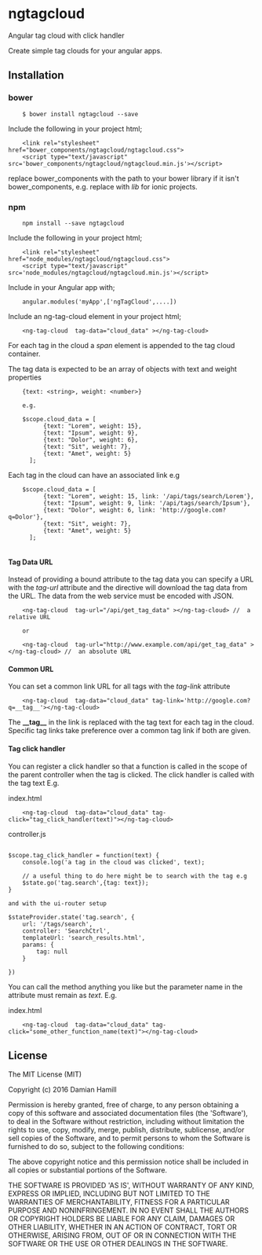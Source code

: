 # ngtagcloud
Angular tag cloud with click handler

Create simple tag clouds for your angular apps.

## Installation

### bower

```
	$ bower install ngtagcloud --save
```

Include the following in your project html;

```
	<link rel="stylesheet" href="bower_components/ngtagcloud/ngtagcloud.css">
    <script type="text/javascript" src='bower_components/ngtagcloud/ngtagcloud.min.js'></script>
```

replace bower_components with the path to your bower library if it isn't bower_components, e.g. replace with *lib* for ionic projects.


### npm

```
	npm install --save ngtagcloud
```

Include the following in your project html;

```
	<link rel="stylesheet" href="node_modules/ngtagcloud/ngtagcloud.css">
    <script type="text/javascript" src='node_modules/ngtagcloud/ngtagcloud.min.js'></script>
```

Include in your Angular app with;

```
	angular.modules('myApp',['ngTagCloud',....])
```

Include an ng-tag-cloud element in your project html;

```
	<ng-tag-cloud  tag-data="cloud_data" ></ng-tag-cloud> 
```

For each tag in the cloud a *span* element is appended to the tag cloud container.

The tag data is expected to be an array of objects with text and weight properties  

```
	{text: <string>, weight: <number>}

	e.g.
	
	$scope.cloud_data = [
          {text: "Lorem", weight: 15},  
          {text: "Ipsum", weight: 9},
          {text: "Dolor", weight: 6},
          {text: "Sit", weight: 7},
          {text: "Amet", weight: 5} 
      ];
```

Each tag in the cloud can have an associated link e.g

```
	$scope.cloud_data = [
          {text: "Lorem", weight: 15, link: '/api/tags/search/Lorem'},  
          {text: "Ipsum", weight: 9, link: '/api/tags/search/Ipsum'},
          {text: "Dolor", weight: 6, link: 'http://google.com?q=Dolor'},
          {text: "Sit", weight: 7},
          {text: "Amet", weight: 5} 
      ];
      
```

#### Tag Data URL

Instead of providing a bound attribute to the tag data you can specify a URL with the *tag-url* attribute and the directive will download the tag data from the URL.  The data from the web service must be encoded with JSON.


```
	<ng-tag-cloud  tag-url="/api/get_tag_data" ></ng-tag-cloud> //  a relative URL
	
	or
	
	<ng-tag-cloud  tag-url="http://www.example.com/api/get_tag_data" ></ng-tag-cloud> //  an absolute URL
```


#### Common URL

You can set a common link URL for all tags with the *tag-link* attribute


```
	<ng-tag-cloud  tag-data="cloud_data" tag-link='http://google.com?q=__tag__'></ng-tag-cloud>  
```

The **\_\_tag__** in the link is replaced with the tag text for each tag in the cloud.  Specific tag links take preference over
a common tag link if both are given.


#### Tag click handler

You can register a click handler so that a function is called in the scope of the parent controller when the tag is clicked.
The click handler is called with the tag text 
 E.g.

index.html
```
	<ng-tag-cloud  tag-data="cloud_data" tag-click="tag_click_handler(text)"></ng-tag-cloud> 
```

controller.js
```

$scope.tag_click_handler = function(text) {
	console.log('a tag in the cloud was clicked', text);
		
	// a useful thing to do here might be to search with the tag e.g
	$state.go('tag.search',{tag: text});
}

and with the ui-router setup

$stateProvider.state('tag.search', {
    url: '/tags/search',
    controller: 'SearchCtrl',
    templateUrl: 'search_results.html',
    params: {
        tag: null
    } 
  
})

```

You can call the method anything you like but the parameter name in the attribute must remain as *text*.  E.g.

index.html
```
	<ng-tag-cloud  tag-data="cloud_data" tag-click="some_other_function_name(text)"></ng-tag-cloud> 
```


## License

The MIT License (MIT)

Copyright (c) 2016 Damian Hamill

Permission is hereby granted, free of charge, to any person obtaining a copy of this software and associated documentation files (the 'Software'), to deal in the Software without restriction, including without limitation the rights to use, copy, modify, merge, publish, distribute, sublicense, and/or sell copies of the Software, and to permit persons to whom the Software is furnished to do so, subject to the following conditions:

The above copyright notice and this permission notice shall be included in all copies or substantial portions of the Software.

THE SOFTWARE IS PROVIDED 'AS IS', WITHOUT WARRANTY OF ANY KIND, EXPRESS OR IMPLIED, INCLUDING BUT NOT LIMITED TO THE WARRANTIES OF MERCHANTABILITY, FITNESS FOR A PARTICULAR PURPOSE AND NONINFRINGEMENT. IN NO EVENT SHALL THE AUTHORS OR COPYRIGHT HOLDERS BE LIABLE FOR ANY CLAIM, DAMAGES OR OTHER LIABILITY, WHETHER IN AN ACTION OF CONTRACT, TORT OR OTHERWISE, ARISING FROM, OUT OF OR IN CONNECTION WITH THE SOFTWARE OR THE USE OR OTHER DEALINGS IN THE SOFTWARE.


